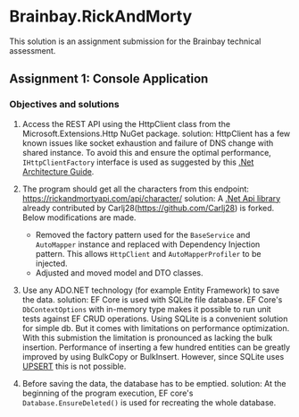 # Brainbay.RickAndMorty 
This solution is an assignment submission for the Brainbay technical assessment.

## Assignment 1: Console Application
### Objectives and solutions
1. Access the REST API using the HttpClient class from the Microsoft.Extensions.Http NuGet package.
   solution: 
   HttpClient has a few known issues like socket exhaustion and failure of DNS change with shared instance. 
   To avoid this and ensure the optimal performance, `IHttpClientFactory` interface is used as suggested by this [.Net Architecture Guide](https://docs.microsoft.com/en-us/dotnet/architecture/microservices/implement-resilient-applications/use-httpclientfactory-to-implement-resilient-http-request).
   
2. The program should get all the characters from this endpoint: https://rickandmortyapi.com/api/character/
   solution:
   A [.Net Api library](https://github.com/Carlj28/RickAndMorty.Net.Api) already contributed by Carlj28(https://github.com/Carlj28) is forked.
   Below modifications are made.
      * Removed the factory pattern used for the `BaseService` and `AutoMapper` instance and replaced with Dependency Injection pattern. 
     This allows `HttpClient` and `AutoMapperProfiler` to be injected.
      * Adjusted and moved model and DTO classes.
      
3. Use any ADO.NET technology (for example Entity Framework) to save the data.
   solution:
   EF Core is used with SQLite file database.
   EF Core's `DbContextOptions` with in-memory type makes it possible to run unit tests against EF CRUD operations.
   Using SQLite is a convenient solution for simple db. But it comes with limitations on performance optimization. With this submistion the limitation is pronounced as lacking the bulk insertion.
   Performance of inserting a few hundred entities can be greatly improved by using BulkCopy or BulkInsert. However, since SQLite uses [UPSERT](https://www.sqlite.org/lang_UPSERT.html) this is not possible.

4. Before saving the data, the database has to be emptied.
   solution: 
   At the beginning of the program execution, EF core's `Database.EnsureDeleted()` is used for recreating the whole database.

 
